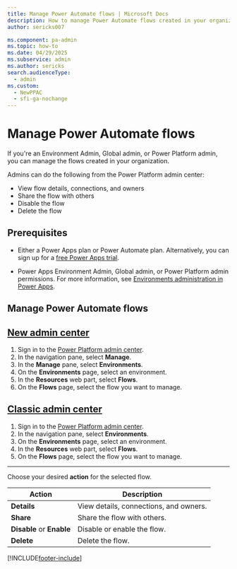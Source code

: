 ```yaml
---
title: Manage Power Automate flows | Microsoft Docs
description: How to manage Power Automate flows created in your organization
author: sericks007

ms.component: pa-admin
ms.topic: how-to
ms.date: 04/29/2025
ms.subservice: admin
ms.author: sericks
search.audienceType: 
  - admin
ms.custom:
  - NewPPAC
  - sfi-ga-nochange
---
```


# Manage Power Automate flows

If you're an Environment Admin, Global admin, or Power Platform admin, you can manage the flows created in your organization.

Admins can do the following from the Power Platform admin center:

- View flow details, connections, and owners
- Share the flow with others  
- Disable the flow
- Delete the flow

## Prerequisites

- Either a Power Apps plan or Power Automate plan. Alternatively, you can sign up for a [free Power Apps trial](/powerapps/maker/signup-for-powerapps).

- Power Apps Environment Admin, Global admin, or Power Platform admin permissions. For more information, see [Environments administration in Power Apps](environments-overview.md).

## Manage Power Automate flows

## [New admin center](#tab/new)
1. Sign in to the [Power Platform admin center](https://admin.powerplatform.microsoft.com/).
1. In the navigation pane, select **Manage**.
1. In the **Manage** pane, select **Environments**.
1. On the **Environments** page, select an environment.
1. In the **Resources** web part, select **Flows**.
1. On the **Flows** page, select the flow you want to manage.

## [Classic admin center](#tab/classic)
1. Sign in to the [Power Platform admin center](https://admin.powerplatform.microsoft.com/).
1. In the navigation pane, select **Environments**.
1. On the **Environments** page, select an environment.
1. In the **Resources** web part, select **Flows**.
1. On the **Flows** page, select the flow you want to manage.
---

Choose your desired **action** for the selected flow.

|Action  |Description  |
|---------|---------| 
|**Details**     | View details, connections, and owners.        |
|**Share**     | Share the flow with others.        |
|**Disable** or **Enable**    | Disable or enable the flow.        |
|**Delete**     | Delete the flow.       |


[!INCLUDE[footer-include](../includes/footer-banner.md)]
